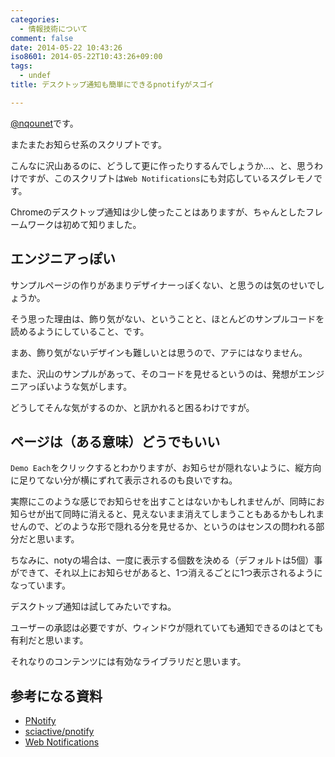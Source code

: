 ```yaml
---
categories:
  - 情報技術について
comment: false
date: 2014-05-22 10:43:26
iso8601: 2014-05-22T10:43:26+09:00
tags:
  - undef
title: デスクトップ通知も簡単にできるpnotifyがスゴイ

---
```


<p><a href="https://twitter.com/nqounet">@nqounet</a>です。</p>

<p>またまたお知らせ系のスクリプトです。</p>

<p>こんなに沢山あるのに、どうして更に作ったりするんでしょうか…、と、思うわけですが、このスクリプトは<code>Web Notifications</code>にも対応しているスグレモノです。</p>

<p>Chromeのデスクトップ通知は少し使ったことはありますが、ちゃんとしたフレームワークは初めて知りました。</p>



<h2>エンジニアっぽい</h2>

<p>サンプルページの作りがあまりデザイナーっぽくない、と思うのは気のせいでしょうか。</p>

<p>そう思った理由は、飾り気がない、ということと、ほとんどのサンプルコードを読めるようにしていること、です。</p>

<p>まあ、飾り気がないデザインも難しいとは思うので、アテにはなりません。</p>

<p>また、沢山のサンプルがあって、そのコードを見せるというのは、発想がエンジニアっぽいような気がします。</p>

<p>どうしてそんな気がするのか、と訊かれると困るわけですが。</p>

<h2>ページは（ある意味）どうでもいい</h2>

<p><code>Demo Each</code>をクリックするとわかりますが、お知らせが隠れないように、縦方向に足りてない分が横にずれて表示されるのも良いですね。</p>

<p>実際にこのような感じでお知らせを出すことはないかもしれませんが、同時にお知らせが出て同時に消えると、見えないまま消えてしまうこともあるかもしれませんので、どのような形で隠れる分を見せるか、というのはセンスの問われる部分だと思います。</p>

<p>ちなみに、notyの場合は、一度に表示する個数を決める（デフォルトは5個）事ができて、それ以上にお知らせがあると、1つ消えるごとに1つ表示されるようになっています。</p>

<p>デスクトップ通知は試してみたいですね。</p>

<p>ユーザーの承認は必要ですが、ウィンドウが隠れていても通知できるのはとても有利だと思います。</p>

<p>それなりのコンテンツには有効なライブラリだと思います。</p>

<h2>参考になる資料</h2>

<ul>
<li><a href="http://sciactive.com/pnotify/">PNotify</a></li>
<li><a href="https://github.com/sciactive/pnotify">sciactive/pnotify</a></li>
<li><a href="http://www.w3.org/TR/notifications/">Web Notifications</a></li>
</ul>
    	